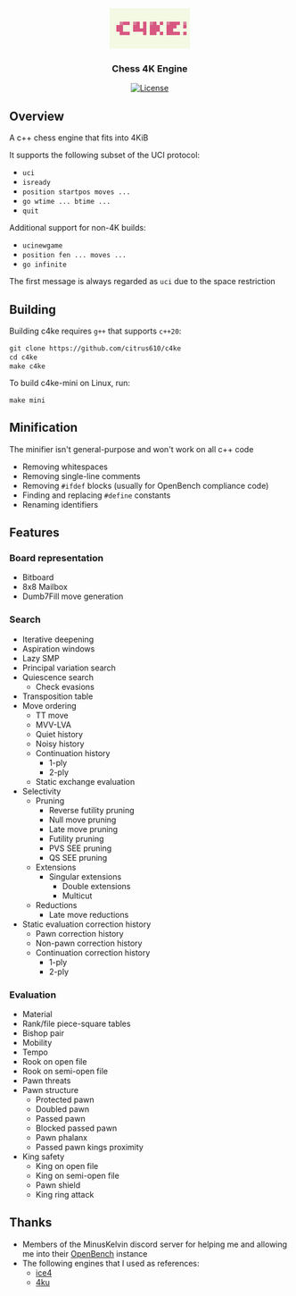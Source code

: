 <div align="center">

  <img src="logo.png">
  <h3>Chess 4K Engine</h3>

  [![License][badge-license]][link-license]

</div>

## Overview
A c++ chess engine that fits into 4KiB

It supports the following subset of the UCI protocol:
- `uci`
- `isready`
- `position startpos moves ...`
- `go wtime ... btime ...`
- `quit`

Additional support for non-4K builds:
- `ucinewgame`
- `position fen ... moves ...`
- `go infinite`

The first message is always regarded as `uci` due to the space restriction

## Building
Building c4ke requires `g++` that supports `c++20`:
```
git clone https://github.com/citrus610/c4ke
cd c4ke
make c4ke
```
To build c4ke-mini on Linux, run:
```
make mini
```

## Minification
The minifier isn't general-purpose and won't work on all c++ code
- Removing whitespaces
- Removing single-line comments
- Removing `#ifdef` blocks (usually for OpenBench compliance code)
- Finding and replacing `#define` constants
- Renaming identifiers

## Features
### Board representation
- Bitboard
- 8x8 Mailbox
- Dumb7Fill move generation
### Search
- Iterative deepening
- Aspiration windows
- Lazy SMP
- Principal variation search
- Quiescence search
  - Check evasions
- Transposition table
- Move ordering
  - TT move
  - MVV-LVA
  - Quiet history
  - Noisy history
  - Continuation history
    - 1-ply
    - 2-ply
  - Static exchange evaluation
- Selectivity
  - Pruning
    - Reverse futility pruning
    - Null move pruning
    - Late move pruning
    - Futility pruning
    - PVS SEE pruning
    - QS SEE pruning
  - Extensions
    - Singular extensions
      - Double extensions
      - Multicut
  - Reductions
    - Late move reductions
- Static evaluation correction history
  - Pawn correction history
  - Non-pawn correction history
  - Continuation correction history
    - 1-ply
    - 2-ply
### Evaluation
- Material
- Rank/file piece-square tables
- Bishop pair
- Mobility
- Tempo
- Rook on open file
- Rook on semi-open file
- Pawn threats
- Pawn structure
  - Protected pawn
  - Doubled pawn
  - Passed pawn
  - Blocked passed pawn
  - Pawn phalanx
  - Passed pawn kings proximity
- King safety
  - King on open file
  - King on semi-open file
  - Pawn shield
  - King ring attack

## Thanks
- Members of the MinusKelvin discord server for helping me and allowing me into their [OpenBench](https://analoghors.pythonanywhere.com/) instance
- The following engines that I used as references:
  - [ice4](https://github.com/MinusKelvin/ice4)
  - [4ku](https://github.com/kz04px/4ku)

[badge-license]: https://img.shields.io/github/license/citrus610/c4ke?style=for-the-badge&label=license&color=success

[link-license]: LICENSE

